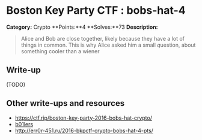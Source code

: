 # Boston Key Party CTF : bobs-hat-4

**Category:** Crypto
**Points:**4 
**Solves:**73 
**Description:**

> Alice and Bob are close together, likely because they have a lot of things in common.  This is why Alice asked him a small *q*uestion, about something cooler than a wiener 


## Write-up

(TODO)

## Other write-ups and resources

* <https://ctf.rip/boston-key-party-2016-bobs-hat-crypto/>
* [b01lers](https://b01lers.net/challenges/Boston%20Key%20Party%202016/Bob's%20Hat/91/)
* <http://err0r-451.ru/2016-bkpctf-crypto-bobs-hat-4-pts/>
